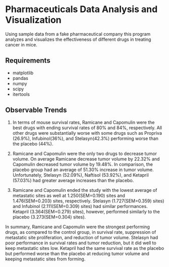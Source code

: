 # Pharmaceuticals Data Analysis and Visualization
Using sample data from a fake pharmaceutical company this program analyzes and visualizes the effectiveness of different drugs in treating cancer in mice.

## Requirements
- matplotlib
- pandas
- numpy
- scipy
- itertools

## Observable Trends
1. In terms of mouse survival rates, Ramicane and Capomulin were the best drugs with ending survival rates of 80% and 84%, respectively. All other drugs were substantially worse with some drugs such as Propriva (26.9%), Infubinol(36%), and Stelasyn(42.3%) performing worse than the placebo (44%).

2. Ramicane and Capomulin were the only two drugs to decrease tumor volume. On average Ramicane decrease tumor volume by 22.32% and Capomulin decreased tumor volume by 19.48%. In comparison, the placebo group had an average of 51.30% increase in tumor volume. Unfortunately, Stelasyn (52.09%), Naftisol (53.92%), and Ketapril (57.03%) had greater average increases than the placebo.

3. Ramicane and Capomulin ended the study with the lowest average of metastatic sites as well at 1.250(SEM=0.190) sites and 1.476(SEM=0.203) sites, respectively. Stelasyn (1.727(SEM=0.359) sites) and Infubinol (2.111(SEM=0.309) sites) had similar performances. Ketapril (3.364(SEM=0.279) sites), however, performed similarly to the placebo (3.273(SEM=0.304) sites).

In summary, Ramicane and Capomulin were the strongest performing drugs, as compared to the control group, in survival rate, suppression of metastatic site proliferation, and reduction of tumor volume. Stelasyn had poor performance in survival rates and tumor reduction, but it did well to keep metastatic sites low. Ketapril had the same survival rate as the placebo but performed worse than the placebo at reducing tumor volume and keeping metastatic sites from forming. 
